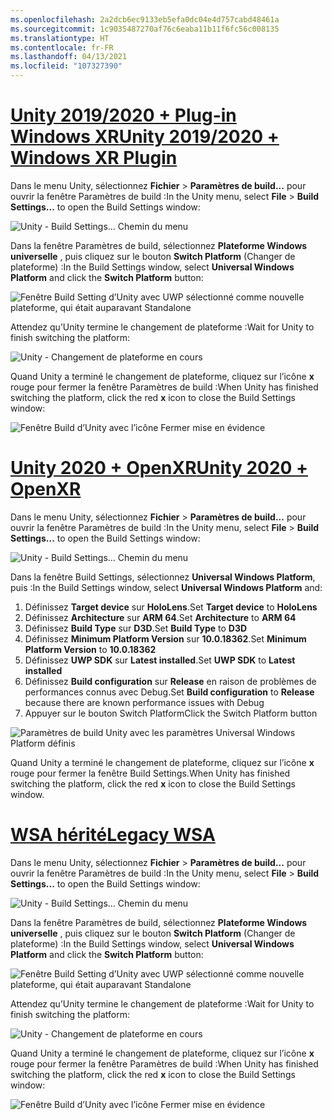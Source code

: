 ```yaml
---
ms.openlocfilehash: 2a2dcb6ec9133eb5efa0dc04e4d757cabd48461a
ms.sourcegitcommit: 1c9035487270af76c6eaba11b11f6fc56c008135
ms.translationtype: HT
ms.contentlocale: fr-FR
ms.lasthandoff: 04/13/2021
ms.locfileid: "107327390"
---
```

# <a name="unity-20192020--windows-xr-plugin"></a>[<span data-ttu-id="d18e8-101">Unity 2019/2020 + Plug-in Windows XR</span><span class="sxs-lookup"><span data-stu-id="d18e8-101">Unity 2019/2020 + Windows XR Plugin</span></span>](#tab/winxr)

<span data-ttu-id="d18e8-102">Dans le menu Unity, sélectionnez **Fichier** > **Paramètres de build...** pour ouvrir la fenêtre Paramètres de build :</span><span class="sxs-lookup"><span data-stu-id="d18e8-102">In the Unity menu, select **File** > **Build Settings...** to open the Build Settings window:</span></span>

![Unity - Build Settings... Chemin du menu](../images/mr-learning-base/base-02-section2-step1-1.png)

<span data-ttu-id="d18e8-104">Dans la fenêtre Paramètres de build, sélectionnez **Plateforme Windows universelle** , puis cliquez sur le bouton **Switch Platform** (Changer de plateforme) :</span><span class="sxs-lookup"><span data-stu-id="d18e8-104">In the Build Settings window, select **Universal Windows Platform** and click the **Switch Platform** button:</span></span>

![Fenêtre Build Setting d’Unity avec UWP sélectionné comme nouvelle plateforme, qui était auparavant Standalone](../images/mr-learning-base/base-02-section2-step1-2.png)

<span data-ttu-id="d18e8-106">Attendez qu’Unity termine le changement de plateforme :</span><span class="sxs-lookup"><span data-stu-id="d18e8-106">Wait for Unity to finish switching the platform:</span></span>

![Unity - Changement de plateforme en cours](../images/mr-learning-base/base-02-section2-step1-3.png)

<span data-ttu-id="d18e8-108">Quand Unity a terminé le changement de plateforme, cliquez sur l’icône **x** rouge pour fermer la fenêtre Paramètres de build :</span><span class="sxs-lookup"><span data-stu-id="d18e8-108">When Unity has finished switching the platform, click the red **x** icon to close the Build Settings window:</span></span>

![Fenêtre Build d’Unity avec l’icône Fermer mise en évidence](../images/mr-learning-base/base-02-section2-step1-4.png)

# <a name="unity-2020--openxr"></a>[<span data-ttu-id="d18e8-110">Unity 2020 + OpenXR</span><span class="sxs-lookup"><span data-stu-id="d18e8-110">Unity 2020 + OpenXR</span></span>](#tab/openxr)

<span data-ttu-id="d18e8-111">Dans le menu Unity, sélectionnez **Fichier** > **Paramètres de build...** pour ouvrir la fenêtre Paramètres de build :</span><span class="sxs-lookup"><span data-stu-id="d18e8-111">In the Unity menu, select **File** > **Build Settings...** to open the Build Settings window:</span></span>

![Unity - Build Settings... Chemin du menu](../images/mr-learning-base/base-02-section2-step1-1.png)

<span data-ttu-id="d18e8-113">Dans la fenêtre Build Settings, sélectionnez **Universal Windows Platform**, puis :</span><span class="sxs-lookup"><span data-stu-id="d18e8-113">In the Build Settings window, select **Universal Windows Platform** and:</span></span>
1.  <span data-ttu-id="d18e8-114">Définissez **Target device** sur **HoloLens**.</span><span class="sxs-lookup"><span data-stu-id="d18e8-114">Set **Target device** to **HoloLens**</span></span>
2.  <span data-ttu-id="d18e8-115">Définissez **Architecture** sur **ARM 64**.</span><span class="sxs-lookup"><span data-stu-id="d18e8-115">Set **Architecture** to **ARM 64**</span></span>
3.  <span data-ttu-id="d18e8-116">Définissez **Build Type** sur **D3D**.</span><span class="sxs-lookup"><span data-stu-id="d18e8-116">Set **Build Type** to **D3D**</span></span>
4.  <span data-ttu-id="d18e8-117">Définissez **Minimum Platform Version** sur **10.0.18362**.</span><span class="sxs-lookup"><span data-stu-id="d18e8-117">Set **Minimum Platform Version** to **10.0.18362**</span></span>
5.  <span data-ttu-id="d18e8-118">Définissez **UWP SDK** sur **Latest installed**.</span><span class="sxs-lookup"><span data-stu-id="d18e8-118">Set **UWP SDK** to **Latest installed**</span></span>
6.  <span data-ttu-id="d18e8-119">Définissez **Build configuration** sur **Release** en raison de problèmes de performances connus avec Debug.</span><span class="sxs-lookup"><span data-stu-id="d18e8-119">Set **Build configuration** to **Release** because there are known performance issues with Debug</span></span>
7.  <span data-ttu-id="d18e8-120">Appuyer sur le bouton Switch Platform</span><span class="sxs-lookup"><span data-stu-id="d18e8-120">Click the Switch Platform button</span></span>


![Paramètres de build Unity avec les paramètres Universal Windows Platform définis](../images/mr-learning-base/base-02-section2-step1-2-openxr.png)

<span data-ttu-id="d18e8-122">Quand Unity a terminé le changement de plateforme, cliquez sur l’icône **x** rouge pour fermer la fenêtre Build Settings.</span><span class="sxs-lookup"><span data-stu-id="d18e8-122">When Unity has finished switching the platform, click the red **x** icon to close the Build Settings window.</span></span>

# <a name="legacy-wsa"></a>[<span data-ttu-id="d18e8-123">WSA hérité</span><span class="sxs-lookup"><span data-stu-id="d18e8-123">Legacy WSA</span></span>](#tab/wsa)

<span data-ttu-id="d18e8-124">Dans le menu Unity, sélectionnez **Fichier** > **Paramètres de build...** pour ouvrir la fenêtre Paramètres de build :</span><span class="sxs-lookup"><span data-stu-id="d18e8-124">In the Unity menu, select **File** > **Build Settings...** to open the Build Settings window:</span></span>

![Unity - Build Settings... Chemin du menu](../images/mr-learning-base/base-02-section2-step1-1.png)

<span data-ttu-id="d18e8-126">Dans la fenêtre Paramètres de build, sélectionnez **Plateforme Windows universelle** , puis cliquez sur le bouton **Switch Platform** (Changer de plateforme) :</span><span class="sxs-lookup"><span data-stu-id="d18e8-126">In the Build Settings window, select **Universal Windows Platform** and click the **Switch Platform** button:</span></span>

![Fenêtre Build Setting d’Unity avec UWP sélectionné comme nouvelle plateforme, qui était auparavant Standalone](../images/mr-learning-base/base-02-section2-step1-2.png)

<span data-ttu-id="d18e8-128">Attendez qu’Unity termine le changement de plateforme :</span><span class="sxs-lookup"><span data-stu-id="d18e8-128">Wait for Unity to finish switching the platform:</span></span>

![Unity - Changement de plateforme en cours](../images/mr-learning-base/base-02-section2-step1-3.png)

<span data-ttu-id="d18e8-130">Quand Unity a terminé le changement de plateforme, cliquez sur l’icône **x** rouge pour fermer la fenêtre Paramètres de build :</span><span class="sxs-lookup"><span data-stu-id="d18e8-130">When Unity has finished switching the platform, click the red **x** icon to close the Build Settings window:</span></span>

![Fenêtre Build d’Unity avec l’icône Fermer mise en évidence](../images/mr-learning-base/base-02-section2-step1-4.png)
